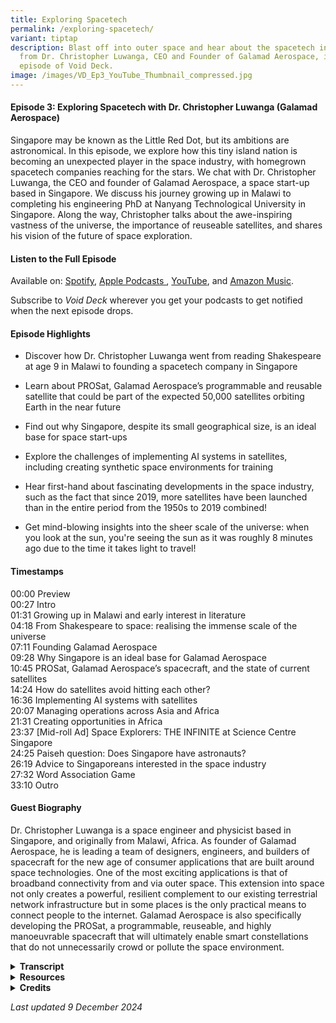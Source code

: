 ```yaml
---
title: Exploring Spacetech
permalink: /exploring-spacetech/
variant: tiptap
description: Blast off into outer space and hear about the spacetech industry
  from Dr. Christopher Luwanga, CEO and Founder of Galamad Aerospace, in this
  episode of Void Deck.
image: /images/VD_Ep3_YouTube_Thumbnail_compressed.jpg
---
```

<h4><strong>Episode 3: Exploring Spacetech with Dr. Christopher Luwanga (Galamad Aerospace)</strong></h4>
<p>Singapore may be known as the Little Red Dot, but its ambitions are astronomical.
In this episode, we explore how this tiny island nation is becoming an
unexpected player in the space industry, with homegrown spacetech companies
reaching for the stars. We chat with Dr. Christopher Luwanga, the CEO and
founder of Galamad Aerospace, a space start-up based in Singapore. We discuss
his journey growing up in Malawi to completing his engineering PhD at Nanyang
Technological University in Singapore. Along the way, Christopher talks
about the awe-inspiring vastness of the universe, the importance of reuseable
satellites, and shares his vision of the future of space exploration.&nbsp;</p>
<h4><strong>Listen to the Full Episode</strong></h4>
<p>Available on: <a href="https://bit.ly/voiddeckspotify" rel="noopener nofollow" target="_blank"><u>Spotify</u></a>,
<a href="https://bit.ly/voiddeckapplepodcasts" rel="noopener nofollow" target="_blank"><u>Apple Podcasts </u>
</a>, <a href="https://bit.ly/voiddeckyoutube" rel="noopener nofollow" target="_blank">YouTube</a>,
and <a href="https://bit.ly/voiddeckamazonmusic" rel="noopener nofollow" target="_blank"><u>Amazon Music</u></a>.</p>
<p>Subscribe to <em>Void Deck</em> wherever you get your podcasts to get notified
when the next episode drops.</p>
<h4><strong>Episode Highlights</strong></h4>
<ul data-tight="true" class="tight">
<li>
<p>Discover how Dr. Christopher Luwanga went from reading Shakespeare at
age 9 in Malawi to founding a spacetech company in Singapore</p>
</li>
<li>
<p>Learn about PROSat, Galamad Aerospace’s programmable and reusable satellite
that could be part of the expected 50,000 satellites orbiting Earth in
the near future</p>
</li>
<li>
<p>Find out why Singapore, despite its small geographical size, is an ideal
base for space start-ups</p>
</li>
<li>
<p>Explore the challenges of implementing AI systems in satellites, including
creating synthetic space environments for training</p>
</li>
<li>
<p>Hear first-hand about fascinating developments in the space industry,
such as the fact that since 2019, more satellites have been launched than
in the entire period from the 1950s to 2019 combined!</p>
</li>
<li>
<p>Get mind-blowing insights into the sheer scale of the universe: when you
look at the sun, you're seeing the sun as it was roughly 8 minutes ago
due to the time it takes light to travel!</p>
</li>
</ul>
<h4><strong>Timestamps</strong></h4>
<p>00:00 Preview
<br>00:27 Intro
<br>01:31 Growing up in Malawi and early interest in literature&nbsp;
<br>04:18 From Shakespeare to space: realising the immense scale of the universe
<br>07:11 Founding Galamad Aerospace
<br>09:28 Why Singapore is an ideal base for Galamad Aerospace
<br>10:45 PROSat, Galamad Aerospace’s spacecraft, and the state of current
satellites
<br>14:24 How do satellites avoid hitting each other?
<br>16:36 Implementing AI systems with satellites
<br>20:07 Managing operations across Asia and Africa
<br>21:31 Creating opportunities in Africa
<br>23:37 [Mid-roll Ad] Space Explorers: THE INFINITE at Science Centre Singapore
<br>24:25 Paiseh question: Does Singapore have astronauts?
<br>26:19 Advice to Singaporeans interested in the space industry&nbsp;
<br>27:32 Word Association Game
<br>33:10 Outro</p>
<h4><strong>Guest Biography</strong></h4>
<p>Dr. Christopher Luwanga is a space engineer and physicist based in Singapore,
and originally from Malawi, Africa. As founder of Galamad Aerospace, he
is leading a team of designers, engineers, and builders of spacecraft for
the new age of consumer applications that are built around space technologies.
One of the most exciting applications is that of broadband connectivity
from and via outer space. This extension into space not only creates a
powerful, resilient complement to our existing terrestrial network infrastructure
but in some places is the only practical means to connect people to the
internet. Galamad Aerospace is also specifically developing the PROSat,
a programmable, reuseable, and highly manoeuvrable spacecraft that will
ultimately enable smart constellations that do not unnecessarily crowd
or pollute the space environment.</p>
<div data-type="detailGroup" class="isomer-accordion isomer-accordion-white">
<details class="isomer-details">
<summary><strong>Transcript</strong>
</summary>
<div data-type="detailsContent" class="isomer-details-content">
<p><em>This transcript has been lightly edited for readability.</em>
</p>
<p></p>
<p><strong>CHRISTOPHER: </strong>I didn't realise that, you know, eight or
nine planets, we're talking about our solar system and that our solar system
is one of billions. Understand? And it is in a galaxy that itself is one
of billions. In fact, people think trillions of galaxies are there.&nbsp;</p>
<p></p>
<p>So when I learned about that, it was just truly like, you know, you can
spend your whole life studying this stuff and there would still be more
to discover.</p>
<p></p>
<p><em>[Upbeat electronica music plays]</em>
</p>
<p></p>
<p><strong>RISHII: </strong>Hello and welcome to<em> Void Deck</em>, a casual
science podcast brought to you by Science Centre Singapore. I'm your host
Rishii from Science Centre Singapore. And today we're joined by my colleague
Shao Xun from the Education Department in the Centre.</p>
<p></p>
<p><strong>SHAO XUN: </strong>Hi everyone, very excited for today's episode.</p>
<p></p>
<p><strong>RISHII: </strong>Today we're going to talk about space tech. So
Singapore is often called the little red dot because of how tiny we are.
But did you know that Singapore is home to a number of space tech companies
vying to boldly go to the frontier of space?</p>
<p></p>
<p><strong>SHAO XUN: </strong>So in this episode, we chat with Dr Christopher
Luwanga, the CEO and founder of Galamad Aerospace based in Singapore.</p>
<p></p>
<p><strong>RISHII:</strong> If you want to support more electrifying talks
with Singapore-based scientists, share this podcast with a friend and show
us some love with a five star rating. Thanks for tuning in and exploring
the universe from the heartland. Let's get the podcast started. Hi Christopher.</p>
<p></p>
<p><strong>CHRISTOPHER: </strong>Hi Rishii.</p>
<p></p>
<p><strong>RISHII: </strong>Thank you so much for joining us today. I'm sure
you're busy running your own company.</p>
<p></p>
<p><strong>RISHII: </strong>I think before we jump into all the intense space
talk that we want to discover today, I just wanted to know more about you,
Christopher. What were you like when you were a child? Did you always want
to do space when you were growing up?</p>
<p></p>
<p><strong>CHRISTOPHER: </strong>Hello everyone listening. I'm Christopher
from Malawi. That's where I grew up. Malawi is in Central Africa, Southeast
Africa. I've met a lot of people and I would say Malawi is in Southern
Africa. And someone says, is it South Africa? Actually, it's a completely
different country. So it's a small country, but certainly not as small
as Singapore.</p>
<p></p>
<p>When I was younger, actually, I was interested more in literature. So
by the age of nine or so, I used to actually read a lot of Shakespeare.
So <em>Macbeth</em>, for example, is one of the books I remember when I
was very young. I read that book and I took it to class and the teacher
was like, how can you be reading this book? Because it was like no one
else in my age group read books like that.</p>
<p></p>
<p>So in my younger days, [it] really was more that. And I used to write
poems. So our country organised education days. In education days, you
could perform an existing poem. Or in my case, I wrote my own poems and
then went and performed those poems in front of a lot of people. So I was
famous for that, for writing poetry, actually. And so it was literature.</p>
<p></p>
<p><strong>RISHII: </strong>So you're telling me at nine, not only were you
reading Shakespeare, but you were also writing your own poems.</p>
<p></p>
<p><strong>CHRISTOPHER: </strong>Yeah, actually, it was not something that
I had planned per se. It's just that I didn't really have, I guess, a lot
to do. I grew up on a farm and all that. So in my free time, I used to
read the dictionary.</p>
<p></p>
<p><strong>RISHII:</strong> Oh, wow.&nbsp;</p>
<p></p>
<p><strong>CHRISTOPHER: </strong>I memorised and knew a lot of words So that
allowed me to be able to both speak well enough at an early age as well
to be able to write. Very young, I actually had people from the main radio
station in my country come to my village just because they were surprised
that someone can speak English in that village that well. So it was because
I had not much else to do. So I read a lot and I was able to write also.</p>
<p></p>
<p><strong>RISHII: </strong>Shao Xun, what were you doing when you were nine?
I'm just clarifying that we all didn't...</p>
<p></p>
<p><strong>SHAO XUN:</strong> Sad to say, I think I was watching cartoons
mostly.</p>
<p></p>
<p><strong>RISHII: </strong>Yes, and I think the books that I was reading
at nine were probably half as thick as the books that you were reading.
It was probably like <em>Mr. Midnight</em>. It's a very childhood horror
book that's very famous among kids here. But never Shakespeare. But wow,
that's very impressive.</p>
<p></p>
<p>So how did you, I guess, pivot from literature, which is very artsy, like
how I grew up, into STEM, right? I mean, like space is... I'm assuming
physics is involved as well. So how did you make that pivot all of a sudden?</p>
<p></p>
<p><strong>CHRISTOPHER:</strong> I think it was not really one moment. When
I went to high school, I became more and more interested in science, mostly
from an engineering point of view. Looking at what people have built, that
excited me.</p>
<p></p>
<p><strong>RISHII:&nbsp;</strong> From Lit to STEM, that's actually a big
pivot.</p>
<p></p>
<p><strong>SHAO XUN:</strong> Yes, from Shakespeare to space.</p>
<p></p>
<p><strong>RISHII: </strong>Yes, from Shakespeare to space. It's super cool
that you could actually make that pivot so seamlessly. And so you were
saying that you were into engineering, right? And how did that evolve into
specifically space tech or wanting to do something related to space? Was
there a moment in school that kind of inspired you? Or was it just something
that you just stumbled upon?</p>
<p></p>
<p><strong>CHRISTOPHER: </strong>I would say more stumbled upon. When I was
younger, even in my high school days, I really hadn't had a lot of inspiring
figures or anything to do with space. So I was not enthusiastic about space
movies. I was not interested in what happened for us to get here in terms
of space.</p>
<p></p>
<p>But I think sometime in my late teens, I realised that there were not
eight planets or nine planets. And it's a trivial thing, but all my life
up to that point, I actually thought that there were only eight or nine
planets.</p>
<p></p>
<p>It was because in primary school, of course, we're very young. So they
don't really say that it's eight or nine planets in our solar system. They
just say eight or nine planets. I didn't realise that eight or nine planets,
we're talking about our solar system and that our solar system is one of
billions.</p>
<p></p>
<p>And it is in a galaxy that itself is one of billions. In fact, people
think trillions of galaxies are there. So when I learned about that, it
was just truly like you can spend your whole life studying this stuff and
there would still be more to discover. So it was more, this would be very
interesting.</p>
<p></p>
<p>I could spend my life doing this and I wouldn't get bored, in other words,
right? I just felt it was very untouched as a field. There wasn't a whole
lot. Like I said, me growing up, I didn't know a thing about this whole
universe beyond our eight or nine planets. So it was based on logic. I'd
like to do something in this area.&nbsp;</p>
<p></p>
<p><em>[Musical transition]</em>
</p>
<p></p>
<p><strong>RISHII:</strong> When you put it that way, I mean, it's crazy to
think, right? Like you're saying like there's maybe billions or trillions
of like planets and solar systems out there. And we're just like this tiny
person in this little red dot right now. So that was a very interesting
insight into how you got into space. So maybe we can talk more about Galamad
Aerospace, the spacetech company that you founded. What is the origin story
of this company and what motivated you to start this company?</p>
<p></p>
<p><strong>CHRISTOPHER:</strong> So when I came to Singapore in 2018 to do
a PhD, luckily I was also involved in building satellites. So during the
four years that I was doing space physics focused research, so even though
I was in the School of Electrical and Electronic Engineering, my research
was a bit more on the science side. But luckily, concurrently, I was involved
in engineering work.</p>
<p></p>
<p>So, you know, while doing that engineering work, I saw that we could certainly
do more using a different business approach. So traditionally, satellites
have been very, very expensive. And only a few countries have really built
their own satellites. So, for example, across Africa, very few countries
have actually built satellites. And sometimes when you hear so-and-so has
built a satellite, often just means they bought.</p>
<p></p>
<p>And then so in reality, very few people are involved. But I also know
that in order for us to do anything meaningful in this space, you need
an enormous number of people. Because today, even though NASA, of course,
is a big organisation, in the grand scheme of things is very tiny, in the
number of people that actually work on space, space.</p>
<p></p>
<p>So I felt creating a company that's focused on how we can do things at
scale, instead of just building five, ten satellites a year, how can you
create a company that allows us to build things at a significantly larger
scale? Because in the process of building, you learn more about building
itself.</p>
<p></p>
<p>So if we want to go to Mars, for example, there is no way we're going
to go to Mars with only one main company.</p>
<p></p>
<p>Building a city on Earth requires an enormous number of companies. Building
a city on a different planet will require a significantly larger number
of people involved, a significantly larger number of companies involved
and resources.&nbsp;</p>
<p></p>
<p>So our company is just preparing for that eventual future where we're
exploring beyond Earth. And in our own way, we believe that we can make
that contribution by involving as many people as possible, both here in
Singapore, as well as, as I’ll mention later on, in other parts of the
world.</p>
<p><strong>SHAO XUN: </strong>Christopher, I have an interesting question.
As you were sharing about improving the access to space and space tech,
you spoke about big scale. So why base your company in Singapore, which
is a small nation?</p>
<p></p>
<p><strong>CHRISTOPHER:</strong> Well, it's a small nation, but not a small
people, right?</p>
<p></p>
<p><strong>SHAO XUN</strong>: Wow!<em> [Claps]</em>
</p>
<p></p>
<p><strong>CHRISTOPHER: </strong>It's geographically small, but obviously
it punches above its weight in a lot of ways.<strong> </strong>And one
of them is certainly in terms of talent access.</p>
<p></p>
<p>So there is a significant amount of intellectual resources required to
build satellites. And often it's very hard for me to just go into any ecosystem
and find that already there. Because Singapore has already built, you know,
people want to come to Singapore for their own reasons, one of them being
money. So they come here for those reasons, but the talented people are
here.&nbsp;</p>
<p></p>
<p>By basing one foot of our company here, it allows us to access that global
talent. So in a manner of speaking, there is knowledge that we need here.
That's one of the primary reasons that we based ourselves here.</p>
<p></p>
<p><strong>SHAO XUN: </strong>That's an interesting insight.</p>
<p></p>
<p><strong>RISHII: </strong>My key takeaway is he said that we are talented
people.</p>
<p></p>
<p><strong>SHAO XUN: </strong>Yeah, you and I.</p>
<p></p>
<p><strong>RISHII: </strong>Thanks for making my day, Christopher.</p>
<p></p>
<p><strong>CHRISTOPHER:</strong> Absolutely.</p>
<p></p>
<p><em>[Musical transition]</em>
</p>
<p></p>
<p><strong>SHAO XUN: </strong>Can you tell us more about the spacecraft that
you are creating in your company?</p>
<p></p>
<p><strong>CHRISTOPHER: </strong>So as any company, you start off with a
vision. And our vision is to build the satellite that we're calling or
we're basing on what we call ProSat. ProSat, the P stands for programmable.
The R stands for reusability. And the O stands for orbitless.</p>
<p></p>
<p>Programmability just means that it's able to be reprogrammed to do something
else. For example, yesterday I wanted to use the satellite for doing TV
transmissions. But today I'd like to use it for carrying Internet traffic,
for example. I would like to be able to programme while it's already in
space.</p>
<p></p>
<p><strong>SHAO XUN: </strong>And you mean to say that at the current state,
most of the satellites are built with a specific use in mind and is usually
not repurposed?</p>
<p></p>
<p><strong>CHRISTOPHER: </strong>Absolutely. Almost all of them are built
that way.</p>
<p></p>
<p><strong>SHAO XUN: </strong>Oh, wow.</p>
<p></p>
<p><strong>RISHII: </strong>So once it's out there, when it functions as
one purpose, like for example, you said TV transmission, right? It can't
do anything else except be for TV transmission.&nbsp;</p>
<p></p>
<p><strong>CHRISTOPHER:</strong> Correct. That's all it would do. And after
it's done with this job, it's thrown away.</p>
<p></p>
<p><strong>SHAO XUN:</strong> So for perspective, do we know how many satellites
are there around Earth right now?</p>
<p></p>
<p><strong>CHRISTOPHER: </strong>Yeah, thousands. In the near future, we're
looking at possibly 50,000. So since 2019, between 2019 and now, we've
launched more satellites than we had launched from the 1950s to 2019. So
in the last six years or so, five, six years, it's been a significant increase
in order to support specific applications. In this case, the application
of telecommunications or carrying Internet data through satellites.</p>
<p></p>
<p>That requires a large number of satellites. But moving forward, our business
is also going to build lots of satellites.</p>
<p></p>
<p>And that's why we have the reusability element to be able to both reuse
the satellites as well as, if needed, we bring it down. So we just don't
throw it away.&nbsp;</p>
<p></p>
<p>But the applications that we are looking at require a lot of satellites.
So moving forward, we're expecting not fewer satellites, but a significant
increase in the number of satellites that are out there.</p>
<p></p>
<p>I should mention, however, that when people talk about space debris, that
is, trash in space, that's a valid concern, but at the same time, somewhat
overblown sometimes. Space is big.</p>
<p></p>
<p>So the surface of the Earth is, whatever size it is, imagine you have
many shells of bigger sizes all over. We have, for example, on Earth, as
you know, we have 1.2 over 1.2 billion cars. It's not like they're always
ramming into each other.</p>
<p></p>
<p>There is some level of organising that we would need to do in space. In
other words, we don't necessarily reduce the number of satellites, but
we create infrastructure that allows us to manage the traffic in space
appropriately. So if you, your satellite is coming for mine, I should have
an ability, a built-in ability, to avoid it.</p>
<p></p>
<p><strong>RISHII: </strong>Right.</p>
<p></p>
<p><strong>CHRISTOPHER: </strong>So that's the component that in our PROSat,
the O part, orbitless to give it autonomy. OK, I see something coming.
I should avoid it. And this doesn't require new inventions, really. We
already have what we call thrusters, which are little, small engines.</p>
<p></p>
<p>You turn it on, it will change your location so that when the thing comes,
you will have avoided it by the time you meet and so on. So just doing
things at a bigger scale and managing the traffic appropriately is the
way forward.</p>
<p></p>
<p><strong>RISHII: </strong>So right now, do the satellites just drift, I
guess, like, aimlessly? Do they bump into each other or like, how do they
avoid hitting into each other right now? Because it's something that you
said you're working on, right? And is it something that's new or do many
companies already try to do this? Because I'm just imagining like a bunch
of satellites hovering above Earth, just like bumping into each other and
just like crashing.</p>
<p></p>
<p><strong>CHRISTOPHER:</strong> So, to actually bump into another satellite,
you would have had to make so many mistakes on Earth in your design.</p>
<p></p>
<p><em>[Everyone laughs]</em>
</p>
<p></p>
<p><strong>CHRISTOPHER:</strong> So before I launch, actually, I know where
other satellites are. So there's a coordinated system where every satellite
is given its own orbit.</p>
<p></p>
<p>And so when I say that my satellite is in orbit of 580 kilometres and
this is the inclination and so forth, these details, you know that they
would not conflict with another satellite. So only in scenarios where something
has happened, that is, your orbit has somehow been disturbed by natural
forces or artificial forces, that's to mean maybe an attack of sorts, then
you might have issues.</p>
<p></p>
<p>So in general, it is very, very unlikely that you would have a satellite
hit you.</p>
<p></p>
<p><strong>RISHII: </strong>Okay.</p>
<p></p>
<p><strong>CHRISTOPHER:</strong> What might hit you, though, is if a satellite
breaks up, for example, there are some tests some countries are doing for
their own reasons, for military reasons. If they hit another satellite,
break it up, then those pieces, their trajectories are a bit less predictable.
And those could hit you. Again, this is rare.</p>
<p></p>
<p>And then the other issue might be a rock coming from some other part of
the universe. And the concern is mostly that it's very high speed. And
so even though it might be very small, if it hits you, the damage can be
substantial.</p>
<p></p>
<p>But all of these events are rare. It's just that when they do happen,
it can be catastrophic. That's why we have to think about them.</p>
<p></p>
<p><em>[Musical transition]</em>
</p>
<p></p>
<p><strong>SHAO XUN:</strong> And I understand that you have also implemented
some AI systems in your satellites. Could you tell us a little bit more
about that?</p>
<p></p>
<p><strong>CHRISTOPHER:</strong> So what we're looking at there is the orbitless
component in the PROSat. To be able to autonomously, for example, make
the decision to say, look, something is coming, I should move.</p>
<p></p>
<p>That decision making, of course, requires a brain-like system. So that's
where the AI comes in.</p>
<p></p>
<p>So right now we're exploring some specific algorithms like reinforcement
learning that allow us to do some of the manoeuvring and some of the what
we call attitude control, which is how to do pointing, that kind of stuff
using machine learning.</p>
<p></p>
<p>So it's one of the areas that we are aiming to be very good at, that is
to leverage algorithms to create spacecraft that are more advanced and
able to do things more efficiently.</p>
<p></p>
<p><strong>SHAO XUN: </strong>What would be some of the challenges to coming
up with a great algorithm for that?</p>
<p></p>
<p><strong>CHRISTOPHER: </strong>The greatest challenge is the environment.
So to create the environment, you know, training model requires data.</p>
<p></p>
<p>So in this case, of course, we cannot send out satellites and train it
there.</p>
<p></p>
<p>So what we need to do is create a synthetic environment that is as good
as possible in terms of fidelity, very close to what we'll actually experience
in space. But it's on a computer and then we can run the simulations. We
can train it in that synthetic environment and be confident when it goes
to space, it will work as expected.</p>
<p></p>
<p>But it's very hard to create a synthetic environment –</p>
<p></p>
<p><strong>SHAO XUN: </strong>Yeah, I would imagine.&nbsp;</p>
<p></p>
<p><strong>CHRISTOPHER:</strong> –because the more refined you need it to
be, the more that perhaps you might as well just do the physics, so to
speak.</p>
<p></p>
<p>Because if your physics is very, very detailed and very, very accurate,
then there is no need for a machine learning model.</p>
<p></p>
<p>But at the same time, machine learning model itself requires a good enough
representation of the reality of the real environment.</p>
<p></p>
<p>So it's balancing these two things. So creating data, in other words,
or a good enough synthetic environment is one of our challenges.</p>
<p></p>
<p><strong>RISHII:</strong> But there's still a bit of unpredictability, right?
Because it seems like as much as you can create a synthetic environment
here, you still don't know what would happen there. Absolutely. So just
working in the space industry, is it something that a big part of it is
also just hoping and praying everything just goes well? Because like you
said, you can't do the trials in space, right?</p>
<p></p>
<p><strong>CHRISTOPHER:</strong> Yeah, we try to do our very best here to
make sure that we account for things that we know. So, for example, we
know how gravity affects our systems.</p>
<p></p>
<p>And so we try to have high resolution models or we try to use high resolution
models for gravity. But even if you have a very high resolution model of
say gravity or magnetic field, there are still events that are unpredictable
that would have an impact on you.&nbsp;</p>
<p></p>
<p>So, for example, here on Earth, before we launch, all of our satellites
go into an environment that simulates the magnetic field of the Earth.
So our studio here in Singapore, we have space where we recreate the magnetic
field of the Earth.</p>
<p></p>
<p>But then when you're actually in space, the sun can modulate the magnetic
field environment in unpredictable ways. So we are not able to account
for that. And that could have an impact to just drag the satellite and
therefore add drag to the satellite.</p>
<p></p>
<p>And thus make it come down faster, for example. So these sort of natural
but unpredictable events, they're very hard to put into a model. So we
just hope that you will not have a disastrous impact on our space systems.</p>
<p></p>
<p><em>[Musical transition]</em>
</p>
<p></p>
<p><strong>RISHII:</strong> You were saying about how you have a studio in
Singapore to do all of this. And I guess the engineering and design for
your satellites are done in Singapore. But I also understand that these
satellites will be assembled in Africa. So what's that like, managing your
operations across almost two continents, right? Asia and Africa. How do
you manage it all?</p>
<p></p>
<p><strong>CHRISTOPHER:</strong> Well, in today's world, I think with the
Internet, it's not too difficult. But some things that need to be done,
we need to be physically together.</p>
<p></p>
<p>So first, we make sure that the tasks are divorced in such a way that
the people that I need to physically be with, I can be with. So for example,
the design, the prototyping, some of the work that I need to see right
here, I'm able to sort of monitor or interact with my team directly. There
are some tasks that I don't need to be physically there.</p>
<p></p>
<p>And so we make sure that the tasks are set up in that manner. And the
Africa operation, the idea of assembly, integration and testing will certainly
require me to go there to some degree. Because it's more of building a
factory. So it's not like I have to be on the assembly line myself. But
certainly setting the whole operation up is something that I will be physically
involved in. So we look forward to either being in Rwanda, Ivory Coast
or in Malawi. And by the end of this year, we'll have decided on one of
those locations.</p>
<p></p>
<p><strong>RISHII:</strong> Right. I mean, it really sounds like what you
were saying. If you want to build a city in space or just to build a city,
you need to... It's not like just one company and it's like bringing a
whole community together. And now you're working across two continents
really shows you're trying to get as many people involved.</p>
<p></p>
<p><strong>CHRISTOPHER:</strong> Absolutely. There are millions of people
who are educated and not working in Africa. Millions. We're not talking
of not even one million. We're talking of literally hundreds of millions
of people.</p>
<p></p>
<p>So in other words, they've got the skills and talent and they're just
sitting. But we want to explore space. We have so much work to do as a
civilization. And then there are still lots of people who are like, what
do I do with my skills? I don't know what to do.</p>
<p></p>
<p>So we're trying to say, OK, look, there's quite a lot to do for a lot
of people. If I had a magic wand, so to speak—you know, if our company
employed, let's say, eight million people. OK, there is no company that's
that big today.</p>
<p></p>
<p>But in the overall, you know, that would be a very small number when you
do it as a fraction of humanity. Right. When you do it as a fraction of
the people who are unemployed and so forth.</p>
<p>But at that scale, we could go to the moon every week if we wanted.</p>
<p></p>
<p><strong>RISHII &amp; SHAO XUN:</strong> Wow.</p>
<p></p>
<p><strong>SHAO XUN:</strong> Going to the moon every week.&nbsp;</p>
<p></p>
<p><strong>RISHII: </strong>That would be a nice trip. Would you say this
would be your way of giving back to your roots as well? You know, like
giving back to the people of Africa as well, because you were saying like
there are quite a number of people unemployed. And by you actually, you
know, kind of straddling the operations across these two continents, it
really creates opportunities. Right.</p>
<p></p>
<p><strong>CHRISTOPHER:</strong>&nbsp; I hope that it certainly inspires
some people to see that things can be done in Africa and especially high
tech things. Because Africa is known for resources, resource extraction,
and that kind of stuff. Hopefully through our operation, we can also just
be a beacon for building high tech products in Africa.</p>
<p></p>
<p><em>[Experimental electronic music starts playing]</em>
</p>
<p></p>
<p><strong>JAMIE (Podcast Producer):</strong> Hello there. It's time for the
mid-roll ad. This spacetech episode is brought to you by Science Centre
Singapore. Planning your next vacation? What about taking a trip to space,
no passport required? Visit Science Centre Singapore and be immersed in
Space Explorers: The INFINITE, the world's largest immersive space exploration
experience. Through VR, you'll be transported 400 kilometres above Earth
into the International Space Station. On this one hour journey, you'll
step into never before seen 360 degree videos captured in space. Admire
mind blowing views of Earth and explore the daily lives of astronauts.
Get your tickets now at <a href="http://infinite-experience.com/singapore" rel="noopener noreferrer nofollow" target="_blank">infinite-experience.com/singapore</a>.
Now back to the show.</p>
<p></p>
<p><em>[Experimental electronic music stops]</em>
</p>
<p></p>
<p><strong>RISHII:&nbsp; </strong>Well, thank you so much, Christopher. I
think now we would like to ask some paiseh questions. So do you know what
paiseh is? I just wanted to check.</p>
<p></p>
<p><strong>CHRISTOPHER:</strong> I've heard this term many times, so I think
I know it. I don't know if I really know it.</p>
<p></p>
<p><strong>RISHII: </strong>After today, you can actually use it regularly.
I think paiseh just means like embarrassing. It's just embarrassing. Like
you don't want to ask something because it's a bit embarrassing. But today
we are asking embarrassing questions as the non-designated science person
in this podcast. Shao Xun is probably more familiar with STEM and whatever.</p>
<p></p>
<p><strong>SHAO XUN:<em> </em></strong><em>[Laughs] </em>Not space science.</p>
<p></p>
<p><strong>RISHII:</strong> So he will be joining us in the paiseh segment
as well today. So I think one of the questions that I had is, does Singapore
actually have astronauts? Do we send people to space? Is that a thing that
we do here? Or do we just do satellite stuff?</p>
<p></p>
<p><strong>CHRISTOPHER:</strong> People, not yet, I believe. I'm sure of it.
No, not for people.</p>
<p></p>
<p><strong>RISHII:</strong> Do you plan to send anyone to space?</p>
<p></p>
<p><strong>SHAO XUN</strong>: Can I sign up?</p>
<p></p>
<p><strong>CHRISTOPHER:</strong>&nbsp; I do think that we will. Galamad [Aerospace]
itself stands for “Galactic Nomad.” The idea is to be able to initiate
a nomadic civilization. So absolutely, we're going to send some people
as a company.</p>
<p></p>
<p>But right now it's a little early because the difficulties of sending
people up are just, [its a] bigger mountain to climb than sending spacecraft
up, which we want to get very good at first. Then we move to sending people
up.</p>
<p></p>
<p><strong>RISHII: </strong>Do let us know when the job ad comes up because
I think Shao Xun wants to be one of the first.</p>
<p></p>
<p><strong>CHRISTOPHER:</strong> Yeah absolutely. What we want to be able
to do is to send people to the moon on a honeymoon.&nbsp;</p>
<p></p>
<p><strong>SHAO XUN &amp; RISHII: </strong>A honeymoon!</p>
<p></p>
<p><strong>CHRISTOPHER: </strong>Maybe your grandkids. I think that is quite
likely.</p>
<p></p>
<p><em>[Musical transition]</em>
</p>
<p></p>
<p><strong>SHAO XUN: </strong>I have a question. Singaporeans are usually
very conservative and we usually explore careers like being a doctor, being
in the public service, for example. What would you say to a Singaporean
who is exploring maybe a career in space science or space tech?</p>
<p></p>
<p><strong>CHRISTOPHER: </strong>Well, first, it certainly is a bigger industry
now than it was in our parents' time. So if your parents were concerned
before that there might not be jobs in the space industry, I think that
concern is less now because the industry has really grown. So if you're
exploring space, you can be confident it will be there in five, in ten,
really in 30 years time. Because like I mentioned at the beginning, this
is a big unexplored region of knowledge, of humanity. So your jobs will
be there. So it's worth exploring.</p>
<p></p>
<p><strong>SHAO XUN: </strong>I'm sure with someone leading the frontier
like you, people will be inspired to join.</p>
<p></p>
<p><strong>RISHII:</strong> Yes. I mean, he sold me on honeymoon, you know.
The wordplay.</p>
<p></p>
<p><strong>SHAO XUN: </strong>And weekend trips to the moon as well.</p>
<p></p>
<p><strong>RISHII: </strong>I really hope Christopher would help fulfil our
dreams in that aspect.&nbsp;</p>
<p></p>
<p><em>[Musical transition]</em>
</p>
<p></p>
<p>So we'll play some word association games now. Basically, we're going
to throw some words at you actually. And we just want to see what comes
up. What's the first thing that comes up in your mind and then we'll just
take it from there.&nbsp;</p>
<p></p>
<p><strong>CHRISTOPHER: </strong>Sounds good.&nbsp;</p>
<p></p>
<p><strong>RISHII: </strong>So you ready? I mean, we won't give you much
time to think. Whatever comes to your mind.</p>
<p></p>
<p><strong>CHRISTOPHER: </strong>Okay.</p>
<p></p>
<p><strong>SHAO XUN: </strong>Lightyear.</p>
<p></p>
<p><strong>CHRISTOPHER: </strong>Distance.</p>
<p></p>
<p><strong>SHAO XUN: </strong>Ah, okay. Distance.</p>
<p></p>
<p><strong>CHRISTOPHER:</strong> Very large distances are measured in light
years. So that's certainly the first thing that would come to the mind
of every physicist.</p>
<p></p>
<p><strong>SHAO XUN: </strong>Okay. And that there's something that you deal
with on a daily basis?</p>
<p></p>
<p><strong>CHRISTOPHER:</strong>&nbsp; Not on a daily basis. We think about
it. We think about how vast the universe is and thinking about distances
that light [travels] takes billions of years. Can you imagine? Like it's
mind-bogglingly large, the universe we live in. So it's exciting, but also
scary.</p>
<p></p>
<p><strong>RISHII:</strong> So does that mean like, let's say when I see like
a star or something that's moving in the skies and the time that I mean,
like in real time, I'm looking at it like moving, like, you know, maybe
in like seconds. But actually it's moving at a much different time space
because like you're saying, like light years, it's how things move. Right?</p>
<p></p>
<p><strong>CHRISTOPHER:</strong> Yeah. So I think everything you see, you're
looking at the past. I mean, even here, of course, when I look at you,
I'm looking at you nanoseconds ago.</p>
<p></p>
<p><strong>RISHII &amp; SHAO XUN: </strong>Oh, wow!</p>
<p></p>
<p><strong>CHRISTOPHER: </strong>Because, you know, light takes time to come
to me. But the farther away it is, the more, the farther into the past
we look. So that's how we're able to look back millions of years. We're
able to look back billions of years. That's how people are trying to look
back all the way to the beginning.</p>
<p></p>
<p>Like what happened in the beginning [of the universe] by looking at the
light.</p>
<p></p>
<p><strong>RISHII: </strong>So when I'm looking at the moon, it's like delayed
telecast in a sense.</p>
<p></p>
<p><strong>CHRISTOPHER:</strong> Yes, so when you're looking at the sun, you're
looking at the sun as it was about eight minutes ago.&nbsp;</p>
<p></p>
<p><strong>RISHII: </strong>That's so yesterday.</p>
<p></p>
<p><strong>SHAO XUN: </strong>Okay. So my turn next. <em>Interstellar.</em>
</p>
<p></p>
<p><strong>CHRISTOPHER:</strong> The movie comes to mind.</p>
<p></p>
<p><strong>RISHII: </strong>Yes, let's go, Christopher! <em>[Everyone laughs] </em>Do
you like the movie?</p>
<p></p>
<p><strong>CHRISTOPHER: </strong>I don't remember the movie very much to
be honest. I think I only watched it once and that was it. So I think I'm
okay with it. I cannot remember what the story was. I just know that I've
watched it.</p>
<p></p>
<p><strong>RISHII: </strong>Are there any sci-fi movies that you would say
it's very accurate in terms of the space scene? Or are they all just like,
exaggerated?</p>
<p></p>
<p><strong>CHRISTOPHER:</strong> Not sci-fi, but a movie that the story could
have been interesting is the movie called <em>For All Mankind</em>. Which
is, I believe, only on Apple TV. And they're sharing about what would have
happened if the Soviets had been first to go to the moon. What would have
the United States done? And where would we be as humanity today?</p>
<p></p>
<p>I think it's a nice arm of history to explore. I do feel that we need
to be much farther than we should be. That we are now as humanity in terms
of exploring space. Historically interesting to look at what would have
driven society if that had happened. But it's not really sci-fi. It's space,
but not sci-fi. It's more I’d say space history.</p>
<p></p>
<p><strong>RISHII: </strong>So, <em>For All Mankind</em>. If you have Apple
TV, please catch it. If you don't, I'm not going to tell you how to watch
it.</p>
<p></p>
<p><strong>SHAO XUN: </strong>I think the next word we can try is Milky Way.</p>
<p></p>
<p><strong>CHRISTOPHER: </strong>The galaxy that we're in now.</p>
<p></p>
<p><strong>RISHII:</strong> Chocolate bar. Sorry.</p>
<p></p>
<p><strong>CHRISTOPHER: </strong>One of trillions of galaxies, but we're
here. So, we love Milky Way.</p>
<p></p>
<p><strong>RISHII: </strong>My turn next. Mars. <em>[Pauses] </em>Not the
chocolate bar. [<em>Everyone laughs]</em>
</p>
<p></p>
<p><strong>CHRISTOPHER: </strong>Mars, the planet, comes to mind.</p>
<p></p>
<p>We think that going to Mars is a great step forward. As a company, therefore,
we would like to do whatever we can to support this vision. As I mentioned,
there are only a few people working on it right now. Too few to do anything
meaningful. But I think it's a good step toward exploring beyond Earth.</p>
<p></p>
<p><strong>RISHII:</strong> Is Mars, like, because from what I understand,
it's the next best place that's habitable for humans. Is that right?</p>
<p></p>
<p><strong>CHRISTOPHER: </strong>There's a lot of work to do on any planet
we go to. So, our models of what it is, what is required, will continue
to evolve. But if humanity is set on a particular planet, I think that's
better than having us look at many at once.</p>
<p></p>
<p>So, even though it might not be the best, I think if we pull all of our
resources and intellectual resources, so to speak, on this planet, we'll
make it happen.&nbsp;</p>
<p></p>
<p><strong>RISHII:</strong> OK. Last one...</p>
<p></p>
<p><strong>SHAO XUN: </strong>Future.</p>
<p></p>
<p><strong>CHRISTOPHER: </strong>The word is future?</p>
<p></p>
<p><strong>SHAO XUN: </strong>Yes, the word is future.&nbsp;</p>
<p></p>
<p><strong>CHRISTOPHER: </strong>Okay…The first word that comes to mind after
“future”... Future, the singer. There's a singer called Future.</p>
<p></p>
<p><strong>RISHII: </strong>Oh!&nbsp;</p>
<p></p>
<p><strong>SHAO XUN: </strong>Oh!</p>
<p></p>
<p><strong>RISHII: </strong>The singer called Future.</p>
<p></p>
<p><strong>SHAO XUN: </strong>The one with the PH. Is that the one?</p>
<p></p>
<p><strong>RISHII: </strong>[He’s] a rapper, right? R&amp;B slash hip-hop
rapper, Future. Is that one of your favourite artists?</p>
<p></p>
<p><strong>CHRISTOPHER: </strong>I've not listened to any of his songs. I
just found (see) them on my YouTube. But you know, in my earlier life,
I used to rap.&nbsp;</p>
<p></p>
<p><strong>RISHII:</strong> How did this not come up in the start?&nbsp;</p>
<p></p>
<p><strong>CHRISTOPHER: </strong>I think it was my mid-teens. It's like something
that, at least in the high school where I went, it's this sort of rite
of passage. At a certain age, you do rap. You want to impress the girls,
so you rap.</p>
<p></p>
<p><strong>SHAO XUN: </strong>So, on top of poetry, Shakespeare, text, we
should add rapper to that list.</p>
<p></p>
<p><strong>RISHII: </strong>That's an impressive way to... You can impress
any girl lah. Shakespeare, poetry, rap, and also having your own company.&nbsp;</p>
<p></p>
<p><strong>SHAO XUN: </strong>That's doing spacetech.&nbsp;</p>
<p></p>
<p><strong>RISHII: </strong>Well done, Christopher.</p>
<p></p>
<p><strong>CHRISTOPHER: </strong>But you grow up, so now we’re doing other
things.</p>
<p></p>
<p><strong>RISHII: </strong>Yes. Alright, so thank you so much, Christopher.
It's been a pleasure talking to you [about] from the time you were growing
up to what satellites are [and] the good work that you do at Galamad Aerospace.
We're so excited to see what you come up with next.<strong> </strong>And
thank you so much, everyone, for tuning in.</p>
<p></p>
<p><strong>SHAO XUN:</strong> I think for me, it's really listening to you
and being renewed with that sense of awe when you talk about space. How
big it is and how small we are. But at the same time, we can do something
to really push that frontier in science. So, that's inspiring, really.
Thank you very much.</p>
<p></p>
<p><strong>CHRISTOPHER: </strong>It's been my pleasure being here.</p>
<p></p>
<p><strong>SHAO XUN: </strong>Thank you. If this episode has ignited your
passion about science, visit Science Centre Singapore to continue exploring
the cosmos. Wondering what stars, planets and constellations are in the
skies tonight? Visit Science Centre's observatory on select Friday nights.
Admire celestial objects in our live planetarium strolls at the Omni Theatre.
Afterwards, join my colleagues for a stargazing session out in the field.
More details in the show notes.</p>
<p></p>
<p><strong>RISHII: </strong>And you can follow Void Deck on Spotify, Apple
Podcasts and wherever you get your podcasts to be the first to listen to
some mind-blowing conversations with local science changemakers. To find
out more about Christopher's work, you can follow Galamad Aerospace on
LinkedIn. Alright guys, we'll see you next time.</p>
<p></p>
<p><strong>SHAO XUN: </strong>Goodbye. See you!</p>
</div>
</details>
<details class="isomer-details">
<summary><strong>Resources</strong>
</summary>
<div data-type="detailsContent" class="isomer-details-content">
<p>Galamad Aerospace</p>
<p><a href="https://galamad.space/" rel="noopener noreferrer nofollow" target="_blank">https://galamad.space/</a>&nbsp;</p>
<p></p>
<p>Dr. Christopher Luwanga’s LinkedIn</p>
<p><a href="https://galamad.space/" rel="noopener noreferrer nofollow" target="_blank">https://sg.linkedin.com/in/christopher-luwanga</a>&nbsp;</p>
<p></p>
<p>Space start-up raises US$1.05m to build satellites in Malawi</p>
<p><a href="https://galamad.space/" rel="noopener noreferrer nofollow" target="_blank">https://www.ntu.edu.sg/cas/news-events/news/details/space-start-up-raises-usd1.05m-to-build-satellites-in-malawi</a>&nbsp;</p>
<p></p>
<p>High Impact Thesis Podcast by NTU World of Wisdom: Episode 29--Dr. Christopher
Luwanga [Founder]: Decoding the Ionosphere&nbsp;</p>
<p><a href="https://galamad.space/" rel="noopener noreferrer nofollow" target="_blank">https://podcasters.spotify.com/pod/show/ntuwow-hitpodcast/episodes/29--Dr--Christopher-Luwanga-Founder-Decoding-the-Ionosphere-e2idmmi/a-ab5v29l</a>&nbsp;</p>
<p></p>
<p>Luwanga, C., Fang, T., Chandran, A., &amp; Lee, Y. (2022). Automatic spread‐f
detection using Deep Learning. <em>Radio Science</em>, <em>57</em>(5).
<a href="https://galamad.space/" rel="noopener noreferrer nofollow" target="_blank">https://doi.org/10.1029/2021rs007419</a>&nbsp;</p>
<p></p>
<p>NTU launches 10th satellite into space</p>
<p><a href="https://galamad.space/" rel="noopener noreferrer nofollow" target="_blank">https://www.ntu.edu.sg/news/detail/ntu-launches-10th-satellite-into-space</a>&nbsp;</p>
<p></p>
<p>Want to continue exploring the cosmos? Check out Science Centre Singapore’s
exhibitions and programmes below:</p>
<p></p>
<p>Space Explorers: THE INFINITE</p>
<p><a href="https://galamad.space/" rel="noopener noreferrer nofollow" target="_blank">https://www.science.edu.sg/whats-on/space-explorers---the-infinite</a>&nbsp;</p>
<p></p>
<p>Stargazing at Science Centre Singapore’s Observatory</p>
<p><a href="https://galamad.space/" rel="noopener noreferrer nofollow" target="_blank">https://www.science.edu.sg/whats-on/workshops-activities/stargazing</a>&nbsp;</p>
</div>
</details>
<details class="isomer-details">
<summary><strong>Credits</strong>
</summary>
<div data-type="detailsContent" class="isomer-details-content">
<p>This episode of <em>Void Deck</em> was hosted by Rishii Vijayahkumar and
Tan Shao Xun. The episode was written, produced, and sound engineered by
Jamie Uy. Sound recording and post-production assistance was provided by
Lydia Konig, Joyce Sia, and Fynn Teo. The episode graphics were designed
by Jansen Michelle and podcast cover art was illustrated by Vikki Li Qi.
The background music "Data Flow" and "Spatial" was created by Fugu Vibes.
Special thanks to Christopher for coming on the show.</p>
</div>
</details>
</div>
<p><em>Last updated 9 December 2024</em>
</p>